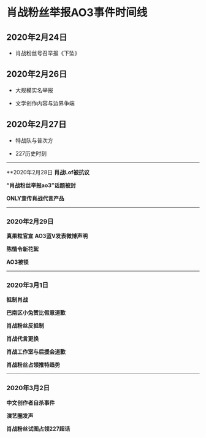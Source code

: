 # 肖战粉丝举报AO3事件时间线

## 2020年2月24日
+ 肖战粉丝号召举报《下坠》

## 2020年2月26日
+ 大规模实名举报

+ 文学创作内容与边界争端

## 2020年2月27日
+ 特战队与普次方

+ 227历史时刻

*****
**2020年2月28日
**肖战Lof被抗议**

**“肖战粉丝举报ao3”话题被封**

**ONLY宣传肖战代言产品**


*****
### 2020年2月29日

**真果粒官宣**
**AO3蓝V发表微博声明**

**陈情令新花絮**

**AO3被锁**


*****
### 2020年3月1日
**抵制肖战**

**巴南区小兔赞比假意道歉**

**肖战粉丝反抵制**

**肖战代言更换**

**肖战工作室与后援会道歉**

**肖战粉丝占领推特趋势**

*****
### 2020年3月2日
**中文创作者自杀事件**

**演艺圈发声**

**肖战粉丝试图占领227超话**
